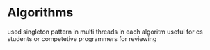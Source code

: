 # Algorithms
used singleton pattern in multi threads in each algoritm
useful for cs students or competetive programmers for reviewing
